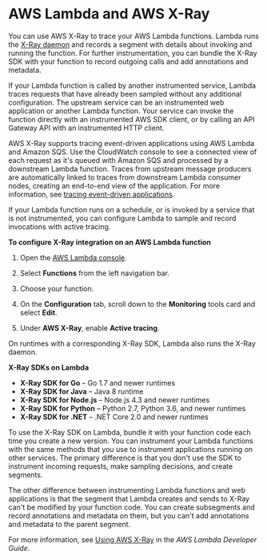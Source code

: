 # AWS Lambda and AWS X\-Ray<a name="xray-services-lambda"></a>

You can use AWS X\-Ray to trace your AWS Lambda functions\. Lambda runs the [X\-Ray daemon](xray-daemon.md) and records a segment with details about invoking and running the function\. For further instrumentation, you can bundle the X\-Ray SDK with your function to record outgoing calls and add annotations and metadata\.

If your Lambda function is called by another instrumented service, Lambda traces requests that have already been sampled without any additional configuration\. The upstream service can be an instrumented web application or another Lambda function\. Your service can invoke the function directly with an instrumented AWS SDK client, or by calling an API Gateway API with an instrumented HTTP client\.

AWS X\-Ray supports tracing event\-driven applications using AWS Lambda and Amazon SQS\. Use the CloudWatch console to see a connected view of each request as it's queued with Amazon SQS and processed by a downstream Lambda function\. Traces from upstream message producers are automatically linked to traces from downstream Lambda consumer nodes, creating an end\-to\-end view of the application\. For more information, see [tracing event\-driven applications](xray-tracelinking.md)\. 

If your Lambda function runs on a schedule, or is invoked by a service that is not instrumented, you can configure Lambda to sample and record invocations with active tracing\.

**To configure X\-Ray integration on an AWS Lambda function**

1. Open the [AWS Lambda console](https://console.aws.amazon.com/lambda)\.

1. Select **Functions** from the left navigation bar\.

1. Choose your function\.

1. On the **Configuration** tab, scroll down to the **Monitoring** tools card and select **Edit**\.

1. Under **AWS X\-Ray**, enable **Active tracing**\.

On runtimes with a corresponding X\-Ray SDK, Lambda also runs the X\-Ray daemon\.

**X\-Ray SDKs on Lambda**
+ **X\-Ray SDK for Go** – Go 1\.7 and newer runtimes
+ **X\-Ray SDK for Java** – Java 8 runtime
+ **X\-Ray SDK for Node\.js** – Node\.js 4\.3 and newer runtimes
+ **X\-Ray SDK for Python** – Python 2\.7, Python 3\.6, and newer runtimes
+ **X\-Ray SDK for \.NET** – \.NET Core 2\.0 and newer runtimes

To use the X\-Ray SDK on Lambda, bundle it with your function code each time you create a new version\. You can instrument your Lambda functions with the same methods that you use to instrument applications running on other services\. The primary difference is that you don't use the SDK to instrument incoming requests, make sampling decisions, and create segments\.

The other difference between instrumenting Lambda functions and web applications is that the segment that Lambda creates and sends to X\-Ray can't be modified by your function code\. You can create subsegments and record annotations and metadata on them, but you can't add annotations and metadata to the parent segment\.

For more information, see [Using AWS X\-Ray](https://docs.aws.amazon.com/lambda/latest/dg/lambda-x-ray.html) in the *AWS Lambda Developer Guide*\.